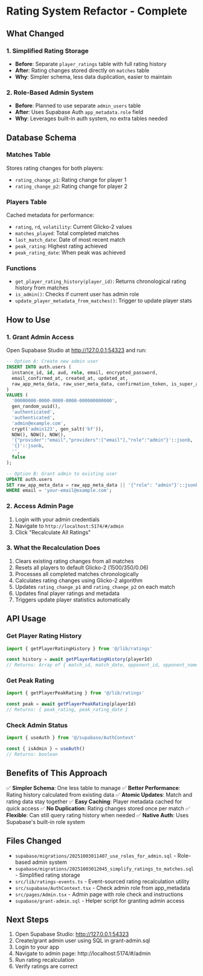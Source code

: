 # Rating System Refactor - Complete

## What Changed

### 1. Simplified Rating Storage
- **Before**: Separate `player_ratings` table with full rating history
- **After**: Rating changes stored directly on `matches` table
- **Why**: Simpler schema, less data duplication, easier to maintain

### 2. Role-Based Admin System
- **Before**: Planned to use separate `admin_users` table
- **After**: Uses Supabase Auth `app_metadata.role` field
- **Why**: Leverages built-in auth system, no extra tables needed

## Database Schema

### Matches Table
Stores rating changes for both players:
- `rating_change_p1`: Rating change for player 1
- `rating_change_p2`: Rating change for player 2

### Players Table
Cached metadata for performance:
- `rating`, `rd`, `volatility`: Current Glicko-2 values
- `matches_played`: Total completed matches
- `last_match_date`: Date of most recent match
- `peak_rating`: Highest rating achieved
- `peak_rating_date`: When peak was achieved

### Functions
- `get_player_rating_history(player_id)`: Returns chronological rating history from matches
- `is_admin()`: Checks if current user has admin role
- `update_player_metadata_from_matches()`: Trigger to update player stats

## How to Use

### 1. Grant Admin Access

Open Supabase Studio at http://127.0.0.1:54323 and run:

```sql
-- Option A: Create new admin user
INSERT INTO auth.users (
  instance_id, id, aud, role, email, encrypted_password,
  email_confirmed_at, created_at, updated_at,
  raw_app_meta_data, raw_user_meta_data, confirmation_token, is_super_admin
)
VALUES (
  '00000000-0000-0000-0000-000000000000',
  gen_random_uuid(),
  'authenticated',
  'authenticated',
  'admin@example.com',
  crypt('admin123', gen_salt('bf')),
  NOW(), NOW(), NOW(),
  '{"provider":"email","providers":["email"],"role":"admin"}'::jsonb,
  '{}'::jsonb,
  '',
  false
);

-- Option B: Grant admin to existing user
UPDATE auth.users
SET raw_app_meta_data = raw_app_meta_data || '{"role": "admin"}'::jsonb
WHERE email = 'your-email@example.com';
```

### 2. Access Admin Page

1. Login with your admin credentials
2. Navigate to `http://localhost:5174/#/admin`
3. Click "Recalculate All Ratings"

### 3. What the Recalculation Does

1. Clears existing rating changes from all matches
2. Resets all players to default Glicko-2 (1500/350/0.06)
3. Processes all completed matches chronologically
4. Calculates rating changes using Glicko-2 algorithm
5. Updates `rating_change_p1` and `rating_change_p2` on each match
6. Updates final player ratings and metadata
7. Triggers update player statistics automatically

## API Usage

### Get Player Rating History

```typescript
import { getPlayerRatingHistory } from '@/lib/ratings'

const history = await getPlayerRatingHistory(playerId)
// Returns: Array of { match_id, match_date, opponent_id, opponent_name, result, rating_change, rating_after }
```

### Get Peak Rating

```typescript
import { getPlayerPeakRating } from '@/lib/ratings'

const peak = await getPlayerPeakRating(playerId)
// Returns: { peak_rating, peak_rating_date }
```

### Check Admin Status

```typescript
import { useAuth } from '@/supabase/AuthContext'

const { isAdmin } = useAuth()
// Returns: boolean
```

## Benefits of This Approach

✅ **Simpler Schema**: One less table to manage
✅ **Better Performance**: Rating history calculated from existing data
✅ **Atomic Updates**: Match and rating data stay together
✅ **Easy Caching**: Player metadata cached for quick access
✅ **No Duplication**: Rating changes stored once per match
✅ **Flexible**: Can still query rating history when needed
✅ **Native Auth**: Uses Supabase's built-in role system

## Files Changed

- `supabase/migrations/20251003011407_use_roles_for_admin.sql` - Role-based admin system
- `supabase/migrations/20251003012045_simplify_ratings_to_matches.sql` - Simplified rating storage
- `src/lib/ratings-events.ts` - Event-sourced rating recalculation utility
- `src/supabase/AuthContext.tsx` - Check admin role from app_metadata
- `src/pages/Admin.tsx` - Admin page with role check and instructions
- `supabase/grant-admin.sql` - Helper script for granting admin access

## Next Steps

1. Open Supabase Studio: http://127.0.0.1:54323
2. Create/grant admin user using SQL in grant-admin.sql
3. Login to your app
4. Navigate to admin page: http://localhost:5174/#/admin
5. Run rating recalculation
6. Verify ratings are correct
